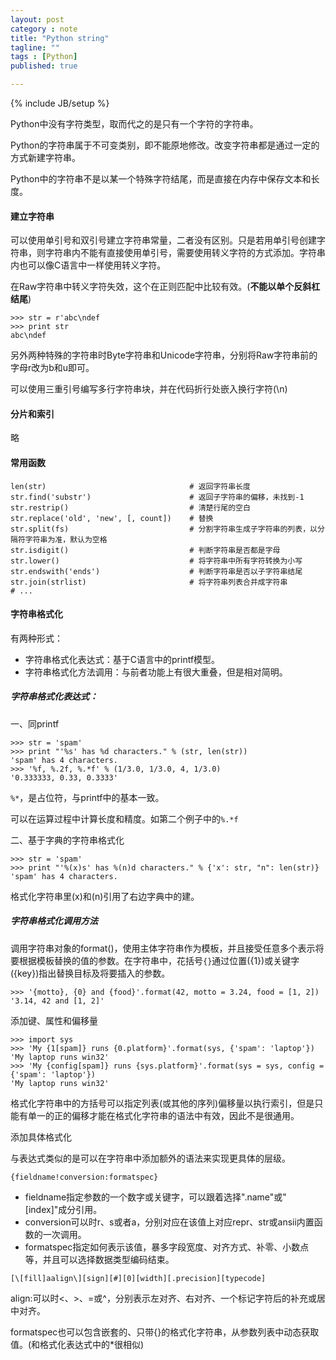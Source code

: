 ```yaml
---
layout: post
category : note
title: "Python string"
tagline: ""
tags : [Python]
published: true

---
```

{% include JB/setup %}


Python中没有字符类型，取而代之的是只有一个字符的字符串。

Python的字符串属于不可变类别，即不能原地修改。改变字符串都是通过一定的方式新建字符串。

Python中的字符串不是以某一个特殊字符结尾，而是直接在内存中保存文本和长度。

#### 建立字符串

可以使用单引号和双引号建立字符串常量，二者没有区别。只是若用单引号创建字符串，则字符串内不能有直接使用单引号，需要使用转义字符的方式添加。字符串内也可以像C语言中一样使用转义字符。

在Raw字符串中转义字符失效，这个在正则匹配中比较有效。(__不能以单个反斜杠结尾__)

```
>>> str = r'abc\ndef
>>> print str
abc\ndef
```

另外两种特殊的字符串时Byte字符串和Unicode字符串，分别将Raw字符串前的字母r改为b和u即可。

可以使用三重引号编写多行字符串块，并在代码折行处嵌入换行字符(\n)

#### 分片和索引

略

#### 常用函数

```
len(str)                                # 返回字符串长度
str.find('substr')                      # 返回子字符串的偏移，未找到-1
str.restrip()                           # 清楚行尾的空白
str.replace('old', 'new', [, count])    # 替换
str.split(fs)                           # 分割字符串生成子字符串的列表，以分隔符字符串为准，默认为空格
str.isdigit()                           # 判断字符串是否都是字母
str.lower()                             # 将字符串中所有字符转换为小写
str.endswith('ends')                    # 判断字符串是否以子字符串结尾 
str.join(strlist)                       # 将字符串列表合并成字符串
# ...
```

#### 字符串格式化

有两种形式：

- 字符串格式化表达式：基于C语言中的printf模型。
- 字符串格式化方法调用：与前者功能上有很大重叠，但是相对简明。

##### 字符串格式化表达式：

一、同printf

```
>>> str = 'spam'
>>> print "'%s' has %d characters." % (str, len(str))
'spam' has 4 characters.
>>> '%f, %.2f, %.*f' % (1/3.0, 1/3.0, 4, 1/3.0)
'0.333333, 0.33, 0.3333'
```

`%*`，是占位符，与printf中的基本一致。

可以在运算过程中计算长度和精度。如第二个例子中的`%.*f`

二、基于字典的字符串格式化

```
>>> str = 'spam'
>>> print "'%(x)s' has %(n)d characters." % {'x': str, "n": len(str)}
'spam' has 4 characters.
```

格式化字符串里(x)和(n)引用了右边字典中的建。

##### 字符串格式化调用方法

调用字符串对象的format()，使用主体字符串作为模板，并且接受任意多个表示将要根据模板替换的值的参数。在字符串中，花括号`{}`通过位置({1})或关键字({key})指出替换目标及将要插入的参数。

```
>>> '{motto}, {0} and {food}'.format(42, motto = 3.24, food = [1, 2])
'3.14, 42 and [1, 2]'
```

添加键、属性和偏移量

```
>>> import sys
>>> 'My {1[spam]} runs {0.platform}'.format(sys, {'spam': 'laptop'})
'My laptop runs win32'
>>> 'My {config[spam]} runs {sys.platform}'.format(sys = sys, config = {'spam': 'laptop'})
'My laptop runs win32'
```

格式化字符串中的方括号可以指定列表(或其他的序列)偏移量以执行索引，但是只能有单一的正的偏移才能在格式化字符串的语法中有效，因此不是很通用。


添加具体格式化

与表达式类似的是可以在字符串中添加额外的语法来实现更具体的层级。

```
{fieldname!conversion:formatspec}
```

- fieldname指定参数的一个数字或关键字，可以跟着选择".name"或"[index]"成分引用。
- conversion可以时r、s或者a，分别对应在该值上对应repr、str或ansii内置函数的一次调用。
- formatspec指定如何表示该值，暴多字段宽度、对齐方式、补零、小数点等，并且可以选择数据类型编码结束。
 
```
[\[fill]aalign\][sign][#][0][width][.precision][typecode]
```

align:可以时<、>、=或^，分别表示左对齐、右对齐、一个标记字符后的补充或居中对齐。

formatspec也可以包含嵌套的、只带{}的格式化字符串，从参数列表中动态获取值。(和格式化表达式中的*很相似)
